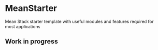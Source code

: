 # MeanStarter
Mean Stack starter template with useful modules and features required for most applications

## Work in progress
